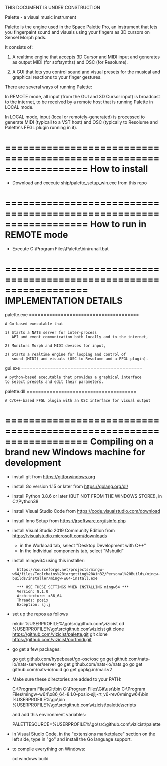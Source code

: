 THIS DOCUMENT IS UNDER CONSTRUCTION

Palette - a visual music instrument

Palette is the engine used in the Space Palette Pro,
an instrument that lets you fingerpaint sound and visuals
using your fingers as 3D cursors on Sensel Morph pads.

It consists of:

   1) A realtime engine that accepts 3D Cursor and MIDI input
      and generates as output MIDI (for softsynths) and OSC (for Resolume).

   2) A GUI that lets you control sound and visual presets for the
      musical and graphical reactions to your finger gestures.

There are several ways of running Palette:

   In REMOTE mode, all input (from the GUI and 3D Cursor input) is
   broadcast to the internet, to be received by a remote host
   that is running Palette in LOCAL mode.

   In LOCAL mode, input (local or remotely-generated) is processed
   to generate MIDI (typicall to a VST host) and OSC (typically
   to Resolume and Palette's FFGL plugin running in it).

==================================================================
How to install
==================================================================

- Download and execute ship/palette_setup_win.exe from this repo

==================================================================
How to run in REMOTE mode
==================================================================
- Execute C:\Program Files\Palette\bin\runall.bat

==================================================================
IMPLEMENTATION DETAILS
==================================================================

palette.exe ======================================

	A Go-based executable that

	1) Starts a NATS server for inter-process
	   API and event communication both locally and to the internet,

	2) Monitors Morph and MIDI devices for input,

	3) Starts a realtime engine for looping and control of
	   sound (MIDI) and visuals (OSC to Resolume and a FFGL plugin).

gui.exe ==========================================

	A python-based executable that provides a graphical interface
	to select presets and edit their parameters.

palette.dll ======================================

	A C/C++-based FFGL plugin with an OSC interface for visual output


==================================================================
Compiling on a brand new Windows machine for development
==================================================================

- install git from https://gitforwindows.org

- install Go version 1.15 or later from https://golang.org/dl/

- install Python 3.8.6 or later (BUT NOT FROM THE WINDOWS STORE!), in C:\Python38

- install Visual Studio Code from https://code.visualstudio.com/download

- install Inno Setup from https://jrsoftware.org/isinfo.php

- install Visual Studio 2019 Community Edition from https://visualstudio.microsoft.com/downloads

	- in the Workload tab, select "Desktop Development with C++"
	- In the Individual components tab, select "Msbuild"

- install mingw64 using this installer:

        https://sourceforge.net/projects/mingw-w64/files/Toolchains%20targetting%20Win32/Personal%20Builds/mingw-builds/installer/mingw-w64-install.exe

        *** USE THESE SETTINGS WHEN INSTALLING mingw64 ***
        Version: 8.1.0
        Architecture: x86_64
        Threads: posix
        Exception: sjlj

- set up the repos as follows

	mkdir %USERPROFILE%\go\src\github.com\vizicist
	cd %USERPROFILE%\go\src\github.com\vizicist
	git clone https://github.com/vizicist/palette.git
	git clone https://github.com/vizicist/portmidi.git

- go get a few packages:

	go get github.com/hypebeast/go-osc/osc
	go get github.com/nats-io/nats-server/server
	go get github.com/nats-io/nats.go
	go get github.com/nats-io/nuid
	go get gopkg.in/mail.v2

- Make sure these directories are added to your PATH:

	C:\Program Files\Git\bin
	C:\Program Files\Git\usr\bin
	C:\Program Files\mingw-w64\x86_64-8.1.0-posix-sjlj-rt_v6-rev0\mingw64\bin
	%USERPROFILE%\go\bin
	%USERPROFILE%\go\src\github.com\vizicist\palette\scripts

  and add this environment variables:

	PALETTESOURCE=%USERPROFILE%\go\src\github.com\vizicist\palette

- in Visual Studio Code, in the "extensions marketplace" section on the left side,
    type in "go" and install the Go language support.

- to compile everything on Windows:

	cd windows
        build
